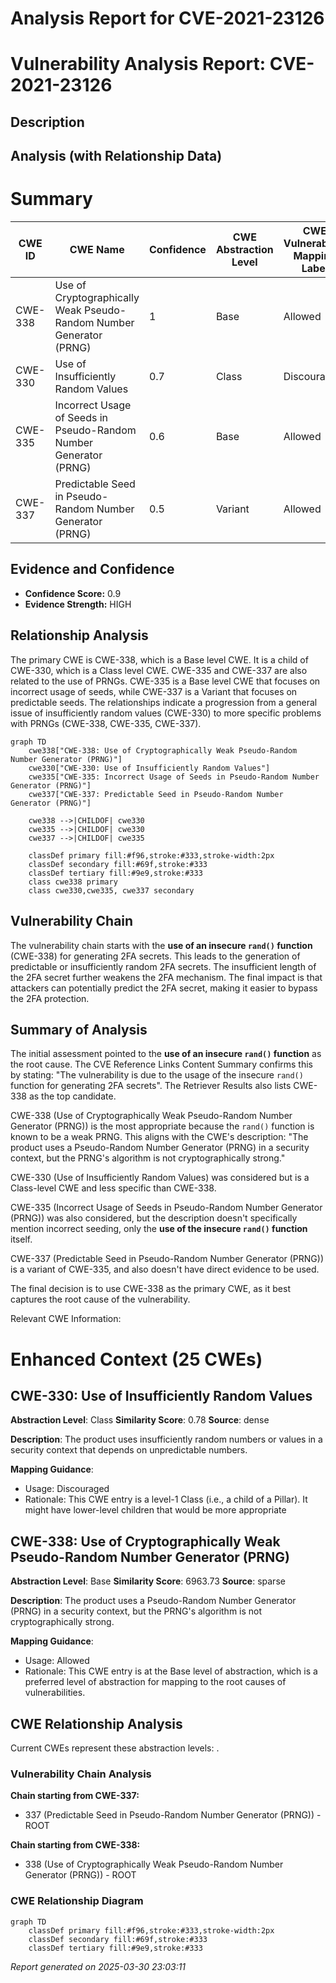 # Analysis Report for CVE-2021-23126

# Vulnerability Analysis Report: CVE-2021-23126

## Description



## Analysis (with Relationship Data)

# Summary
| CWE ID | CWE Name | Confidence | CWE Abstraction Level | CWE Vulnerability Mapping Label | CWE-Vulnerability Mapping Notes |
|---|---|---|---|---|---|
| CWE-338 | Use of Cryptographically Weak Pseudo-Random Number Generator (PRNG) | 1 | Base | Allowed | Primary CWE |
| CWE-330 | Use of Insufficiently Random Values | 0.7 | Class | Discouraged | Secondary Candidate |
| CWE-335 | Incorrect Usage of Seeds in Pseudo-Random Number Generator (PRNG) | 0.6 | Base | Allowed | Secondary Candidate |
| CWE-337 | Predictable Seed in Pseudo-Random Number Generator (PRNG) | 0.5 | Variant | Allowed | Secondary Candidate |

## Evidence and Confidence

*   **Confidence Score:** 0.9
*   **Evidence Strength:** HIGH

## Relationship Analysis
The primary CWE is CWE-338, which is a Base level CWE. It is a child of CWE-330, which is a Class level CWE. CWE-335 and CWE-337 are also related to the use of PRNGs. CWE-335 is a Base level CWE that focuses on incorrect usage of seeds, while CWE-337 is a Variant that focuses on predictable seeds. The relationships indicate a progression from a general issue of insufficiently random values (CWE-330) to more specific problems with PRNGs (CWE-338, CWE-335, CWE-337).

```mermaid
graph TD
    cwe338["CWE-338: Use of Cryptographically Weak Pseudo-Random Number Generator (PRNG)"]
    cwe330["CWE-330: Use of Insufficiently Random Values"]
    cwe335["CWE-335: Incorrect Usage of Seeds in Pseudo-Random Number Generator (PRNG)"]
    cwe337["CWE-337: Predictable Seed in Pseudo-Random Number Generator (PRNG)"]

    cwe338 -->|CHILDOF| cwe330
    cwe335 -->|CHILDOF| cwe330
    cwe337 -->|CHILDOF| cwe335
    
    classDef primary fill:#f96,stroke:#333,stroke-width:2px
    classDef secondary fill:#69f,stroke:#333
    classDef tertiary fill:#9e9,stroke:#333
    class cwe338 primary
    class cwe330,cwe335, cwe337 secondary
```

## Vulnerability Chain
The vulnerability chain starts with the **use of an insecure `rand()` function** (CWE-338) for generating 2FA secrets. This leads to the generation of predictable or insufficiently random 2FA secrets. The insufficient length of the 2FA secret further weakens the 2FA mechanism. The final impact is that attackers can potentially predict the 2FA secret, making it easier to bypass the 2FA protection.

## Summary of Analysis
The initial assessment pointed to the **use of an insecure `rand()` function** as the root cause. The CVE Reference Links Content Summary confirms this by stating: "The vulnerability is due to the usage of the insecure `rand()` function for generating 2FA secrets". The Retriever Results also lists CWE-338 as the top candidate.

CWE-338 (Use of Cryptographically Weak Pseudo-Random Number Generator (PRNG)) is the most appropriate because the `rand()` function is known to be a weak PRNG. This aligns with the CWE's description: "The product uses a Pseudo-Random Number Generator (PRNG) in a security context, but the PRNG's algorithm is not cryptographically strong."

CWE-330 (Use of Insufficiently Random Values) was considered but is a Class-level CWE and less specific than CWE-338.

CWE-335 (Incorrect Usage of Seeds in Pseudo-Random Number Generator (PRNG)) was also considered, but the description doesn't specifically mention incorrect seeding, only the **use of the insecure `rand()` function** itself.

CWE-337 (Predictable Seed in Pseudo-Random Number Generator (PRNG)) is a variant of CWE-335, and also doesn't have direct evidence to be used.

The final decision is to use CWE-338 as the primary CWE, as it best captures the root cause of the vulnerability.

Relevant CWE Information:

# Enhanced Context (25 CWEs)

## CWE-330: Use of Insufficiently Random Values
**Abstraction Level**: Class
**Similarity Score**: 0.78
**Source**: dense

**Description**:
The product uses insufficiently random numbers or values in a security context that depends on unpredictable numbers.

**Mapping Guidance**:
- Usage: Discouraged
- Rationale: This CWE entry is a level-1 Class (i.e., a child of a Pillar). It might have lower-level children that would be more appropriate

## CWE-338: Use of Cryptographically Weak Pseudo-Random Number Generator (PRNG)
**Abstraction Level**: Base
**Similarity Score**: 6963.73
**Source**: sparse

**Description**:
The product uses a Pseudo-Random Number Generator (PRNG) in a security context, but the PRNG's algorithm is not cryptographically strong.

**Mapping Guidance**:
- Usage: Allowed
- Rationale: This CWE entry is at the Base level of abstraction, which is a preferred level of abstraction for mapping to the root causes of vulnerabilities.


## CWE Relationship Analysis

Current CWEs represent these abstraction levels: .


### Vulnerability Chain Analysis

**Chain starting from CWE-337:**
- 337 (Predictable Seed in Pseudo-Random Number Generator (PRNG)) - ROOT


**Chain starting from CWE-338:**
- 338 (Use of Cryptographically Weak Pseudo-Random Number Generator (PRNG)) - ROOT



### CWE Relationship Diagram

```mermaid
graph TD
    classDef primary fill:#f96,stroke:#333,stroke-width:2px
    classDef secondary fill:#69f,stroke:#333
    classDef tertiary fill:#9e9,stroke:#333
```



*Report generated on 2025-03-30 23:03:11*
